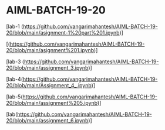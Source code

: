 
# AIML-BATCH-19-20
[lab-1 (https://github.com/vangarimahantesh/AIML-BATCH-19-20/blob/main/asignment-1%20part%201.ipynb)]

[(https://github.com/vangarimahantesh/AIML-BATCH-19-20/blob/main/asignment%201.ipynb)]

[lab-3 (https://github.com/vangarimahantesh/AIML-BATCH-19-20/blob/main/assignment_3.ipynb)]

[lab-4(https://github.com/vangarimahantesh/AIML-BATCH-19-20/blob/main/Assignment_4_.ipynb)]

[lab-5(https://github.com/vangarimahantesh/AIML-BATCH-19-20/blob/main/assignment%205.ipynb)]

[lab(https://github.com/vangarimahantesh/AIML-BATCH-19-20/blob/main/assignment_6.ipynb)]
